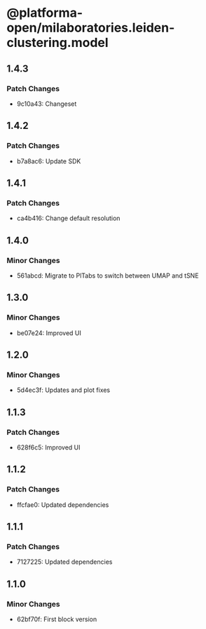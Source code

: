 # @platforma-open/milaboratories.leiden-clustering.model

## 1.4.3

### Patch Changes

- 9c10a43: Changeset

## 1.4.2

### Patch Changes

- b7a8ac6: Update SDK

## 1.4.1

### Patch Changes

- ca4b416: Change default resolution

## 1.4.0

### Minor Changes

- 561abcd: Migrate to PlTabs to switch between UMAP and tSNE

## 1.3.0

### Minor Changes

- be07e24: Improved UI

## 1.2.0

### Minor Changes

- 5d4ec3f: Updates and plot fixes

## 1.1.3

### Patch Changes

- 628f6c5: Improved UI

## 1.1.2

### Patch Changes

- ffcfae0: Updated dependencies

## 1.1.1

### Patch Changes

- 7127225: Updated dependencies

## 1.1.0

### Minor Changes

- 62bf70f: First block version
